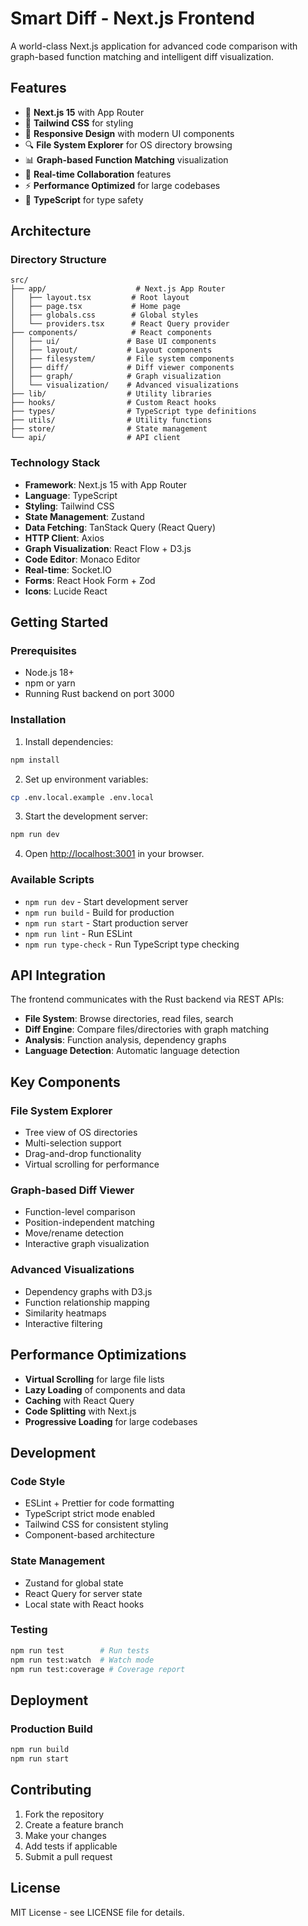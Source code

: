 # Smart Diff - Next.js Frontend

A world-class Next.js application for advanced code comparison with graph-based function matching and intelligent diff visualization.

## Features

- 🚀 **Next.js 15** with App Router
- 🎨 **Tailwind CSS** for styling
- 📱 **Responsive Design** with modern UI components
- 🔍 **File System Explorer** for OS directory browsing
- 📊 **Graph-based Function Matching** visualization
- 🔄 **Real-time Collaboration** features
- ⚡ **Performance Optimized** for large codebases
- 🎯 **TypeScript** for type safety

## Architecture

### Directory Structure

```
src/
├── app/                    # Next.js App Router
│   ├── layout.tsx         # Root layout
│   ├── page.tsx           # Home page
│   ├── globals.css        # Global styles
│   └── providers.tsx      # React Query provider
├── components/            # React components
│   ├── ui/               # Base UI components
│   ├── layout/           # Layout components
│   ├── filesystem/       # File system components
│   ├── diff/             # Diff viewer components
│   ├── graph/            # Graph visualization
│   └── visualization/    # Advanced visualizations
├── lib/                  # Utility libraries
├── hooks/                # Custom React hooks
├── types/                # TypeScript type definitions
├── utils/                # Utility functions
├── store/                # State management
└── api/                  # API client
```

### Technology Stack

- **Framework**: Next.js 15 with App Router
- **Language**: TypeScript
- **Styling**: Tailwind CSS
- **State Management**: Zustand
- **Data Fetching**: TanStack Query (React Query)
- **HTTP Client**: Axios
- **Graph Visualization**: React Flow + D3.js
- **Code Editor**: Monaco Editor
- **Real-time**: Socket.IO
- **Forms**: React Hook Form + Zod
- **Icons**: Lucide React

## Getting Started

### Prerequisites

- Node.js 18+ 
- npm or yarn
- Running Rust backend on port 3000

### Installation

1. Install dependencies:
```bash
npm install
```

2. Set up environment variables:
```bash
cp .env.local.example .env.local
```

3. Start the development server:
```bash
npm run dev
```

4. Open [http://localhost:3001](http://localhost:3001) in your browser.

### Available Scripts

- `npm run dev` - Start development server
- `npm run build` - Build for production
- `npm run start` - Start production server
- `npm run lint` - Run ESLint
- `npm run type-check` - Run TypeScript type checking

## API Integration

The frontend communicates with the Rust backend via REST APIs:

- **File System**: Browse directories, read files, search
- **Diff Engine**: Compare files/directories with graph matching
- **Analysis**: Function analysis, dependency graphs
- **Language Detection**: Automatic language detection

## Key Components

### File System Explorer
- Tree view of OS directories
- Multi-selection support
- Drag-and-drop functionality
- Virtual scrolling for performance

### Graph-based Diff Viewer
- Function-level comparison
- Position-independent matching
- Move/rename detection
- Interactive graph visualization

### Advanced Visualizations
- Dependency graphs with D3.js
- Function relationship mapping
- Similarity heatmaps
- Interactive filtering

## Performance Optimizations

- **Virtual Scrolling** for large file lists
- **Lazy Loading** of components and data
- **Caching** with React Query
- **Code Splitting** with Next.js
- **Progressive Loading** for large codebases

## Development

### Code Style

- ESLint + Prettier for code formatting
- TypeScript strict mode enabled
- Tailwind CSS for consistent styling
- Component-based architecture

### State Management

- Zustand for global state
- React Query for server state
- Local state with React hooks

### Testing

```bash
npm run test        # Run tests
npm run test:watch  # Watch mode
npm run test:coverage # Coverage report
```

## Deployment

### Production Build

```bash
npm run build
npm run start
```


## Contributing

1. Fork the repository
2. Create a feature branch
3. Make your changes
4. Add tests if applicable
5. Submit a pull request

## License

MIT License - see LICENSE file for details.
